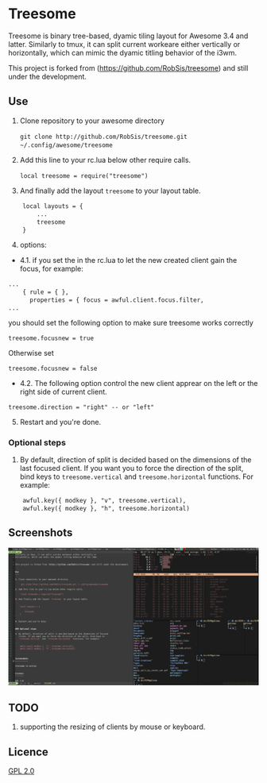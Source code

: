 Treesome
========

Treesome is binary tree-based, dyamic tiling layout for Awesome 3.4 and latter.
Similarly to tmux, it can split current workeare either vertically or
horizontally, which can mimic the dyamic titling behavior of the i3wm.


This project is forked from (https://github.com/RobSis/treesome) and still under the development.


Use
---

1. Clone repository to your awesome directory

    `git clone http://github.com/RobSis/treesome.git ~/.config/awesome/treesome`

2. Add this line to your rc.lua below other require calls.

    `local treesome = require("treesome")`

3. And finally add the layout `treesome` to your layout table.

```
    local layouts = {
        ...
        treesome
    }
```

4. options:
 * 4.1.  if you set the in the rc.lua to let the new created client gain the focus, 
for example: 
```
...
    { rule = { },
      properties = { focus = awful.client.focus.filter,
...
```
you should set the following option to make sure treesome works correctly

```
treesome.focusnew = true 

```
Otherwise set 
```
treesome.focusnew = false

```
 * 4.2.  The following option control the new client apprear on the left or the right side
of current client.

```
treesome.direction = "right" -- or "left"

```

5. Restart and you're done.


### Optional steps

1. By default, direction of split is decided based on the dimensions of the last focused
   client. If you want you to force the direction of the split, bind keys to
   `treesome.vertical` and `treesome.horizontal` functions. For example:

```
    awful.key({ modkey }, "v", treesome.vertical),
    awful.key({ modkey }, "h", treesome.horizontal)
```


Screenshots
-----------

![screenshot](./screenshot.png)

TODO
----------
1. supporting the resizing of clients by mouse or keyboard.


Licence
-------

[GPL 2.0](http://www.gnu.org/licenses/gpl-2.0.html)

